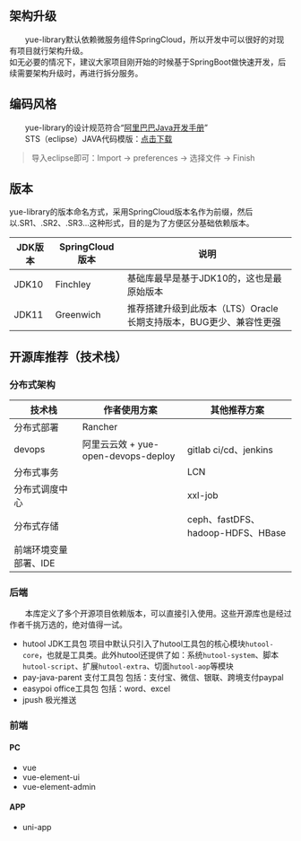 ## 架构升级
　　yue-library默认依赖微服务组件SpringCloud，所以开发中可以很好的对现有项目就行架构升级。<br>
如无必要的情况下，建议大家项目刚开始的时候基于SpringBoot做快速开发，后续需要架构升级时，再进行拆分服务。

## 编码风格
　　yue-library的设计规范符合“[阿里巴巴Java开发手册](https://gitee.com/yl-yue/yue-library/raw/master/docs/_media/阿里巴巴Java开发手册_v1.4.0_详尽版.pdf)”<br>
　　STS（eclipse）JAVA代码模版：[点击下载](https://gitee.com/yl-yue/yue-library/raw/master/docs/_media/STS配置.epf)
> 导入eclipse即可：Import -> preferences -> 选择文件 -> Finish <br>

## 版本
yue-library的版本命名方式，采用SpringCloud版本名作为前缀，然后以.SR1、.SR2、.SR3...这种形式，目的是为了方便区分基础依赖版本。<br>

|JDK版本	|SpringCloud版本	|说明	|
|--	|--	|--	|
|JDK10	|Finchley	|基础库最早是基于JDK10的，这也是最原始版本	|
|JDK11	|Greenwich	|推荐搭建升级到此版本（LTS）Oracle长期支持版本，BUG更少、兼容性更强	|

## 开源库推荐（技术栈）
### 分布式架构
|技术栈|作者使用方案|其他推荐方案|
|--	|--	|--	|
|分布式部署|Rancher|	|
|devops|阿里云云效 + yue-open-devops-deploy|gitlab ci/cd、jenkins|
|分布式事务||LCN|
|分布式调度中心||xxl-job|
|分布式存储|	|ceph、fastDFS、hadoop-HDFS、HBase|
|前端环境变量部署、IDE|||

### 后端
　　本库定义了多个开源项目依赖版本，可以直接引入使用。这些开源库也是经过作者千挑万选的，绝对值得一试。
- hutool JDK工具包 项目中默认只引入了hutool工具包的核心模块`hutool-core`，也就是工具类。此外hutool还提供了如：系统`hutool-system`、脚本`hutool-script`、扩展`hutool-extra`、切面`hutool-aop`等模块
- pay-java-parent 支付工具包 包括：支付宝、微信、银联、跨境支付paypal
- easypoi office工具包 包括：word、excel
- jpush 极光推送

### 前端
#### PC
- vue
- vue-element-ui
- vue-element-admin

#### APP
- uni-app